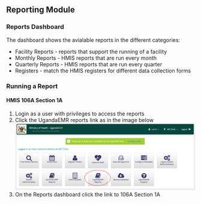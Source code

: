 ## Reporting Module

### Reports Dashboard
The dashboard shows the avialable reports in the different categories:
* Facility Reports - reports that support the running of a facility 
* Monthly Reports - HMIS reports that are run every month 
* Quarterly Reports - HMIS reports that are run every quarter
* Registers - match the HMIS registers for different data collection forms 


### Running a Report
#### HMIS 106A Section 1A
1. Login as a user with privileges to access the reports
2. Click the UgandaEMR reports link as in the image below
![UgandaEMR link](/assets/homepage_ugandaemr_reports_link.png)
3. On the Reports dashboard click the link to 106A Section 1A




### 

